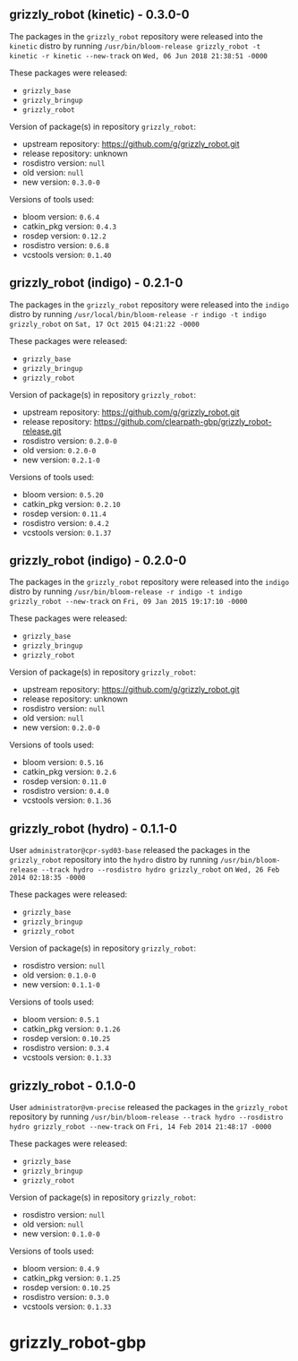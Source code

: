 ## grizzly_robot (kinetic) - 0.3.0-0

The packages in the `grizzly_robot` repository were released into the `kinetic` distro by running `/usr/bin/bloom-release grizzly_robot -t kinetic -r kinetic --new-track` on `Wed, 06 Jun 2018 21:38:51 -0000`

These packages were released:
- `grizzly_base`
- `grizzly_bringup`
- `grizzly_robot`

Version of package(s) in repository `grizzly_robot`:

- upstream repository: https://github.com/g/grizzly_robot.git
- release repository: unknown
- rosdistro version: `null`
- old version: `null`
- new version: `0.3.0-0`

Versions of tools used:

- bloom version: `0.6.4`
- catkin_pkg version: `0.4.3`
- rosdep version: `0.12.2`
- rosdistro version: `0.6.8`
- vcstools version: `0.1.40`


## grizzly_robot (indigo) - 0.2.1-0

The packages in the `grizzly_robot` repository were released into the `indigo` distro by running `/usr/local/bin/bloom-release -r indigo -t indigo grizzly_robot` on `Sat, 17 Oct 2015 04:21:22 -0000`

These packages were released:
- `grizzly_base`
- `grizzly_bringup`
- `grizzly_robot`

Version of package(s) in repository `grizzly_robot`:
- upstream repository: https://github.com/g/grizzly_robot.git
- release repository: https://github.com/clearpath-gbp/grizzly_robot-release.git
- rosdistro version: `0.2.0-0`
- old version: `0.2.0-0`
- new version: `0.2.1-0`

Versions of tools used:
- bloom version: `0.5.20`
- catkin_pkg version: `0.2.10`
- rosdep version: `0.11.4`
- rosdistro version: `0.4.2`
- vcstools version: `0.1.37`


## grizzly_robot (indigo) - 0.2.0-0

The packages in the `grizzly_robot` repository were released into the `indigo` distro by running `/usr/bin/bloom-release -r indigo -t indigo grizzly_robot --new-track` on `Fri, 09 Jan 2015 19:17:10 -0000`

These packages were released:
- `grizzly_base`
- `grizzly_bringup`
- `grizzly_robot`

Version of package(s) in repository `grizzly_robot`:
- upstream repository: https://github.com/g/grizzly_robot.git
- release repository: unknown
- rosdistro version: `null`
- old version: `null`
- new version: `0.2.0-0`

Versions of tools used:
- bloom version: `0.5.16`
- catkin_pkg version: `0.2.6`
- rosdep version: `0.11.0`
- rosdistro version: `0.4.0`
- vcstools version: `0.1.36`


## grizzly_robot (hydro) - 0.1.1-0

User `administrator@cpr-syd03-base` released the packages in the `grizzly_robot` repository into the `hydro` distro by running `/usr/bin/bloom-release --track hydro --rosdistro hydro grizzly_robot` on `Wed, 26 Feb 2014 02:18:35 -0000`

These packages were released:
- `grizzly_base`
- `grizzly_bringup`
- `grizzly_robot`

Version of package(s) in repository `grizzly_robot`:
- rosdistro version: `null`
- old version: `0.1.0-0`
- new version: `0.1.1-0`

Versions of tools used:
- bloom version: `0.5.1`
- catkin_pkg version: `0.1.26`
- rosdep version: `0.10.25`
- rosdistro version: `0.3.4`
- vcstools version: `0.1.33`


## grizzly_robot - 0.1.0-0

User `administrator@vm-precise` released the packages in the `grizzly_robot` repository by running `/usr/bin/bloom-release --track hydro --rosdistro hydro grizzly_robot --new-track` on `Fri, 14 Feb 2014 21:48:17 -0000`

These packages were released:
- `grizzly_base`
- `grizzly_bringup`
- `grizzly_robot`

Version of package(s) in repository `grizzly_robot`:
- rosdistro version: `null`
- old version: `null`
- new version: `0.1.0-0`

Versions of tools used:
- bloom version: `0.4.9`
- catkin_pkg version: `0.1.25`
- rosdep version: `0.10.25`
- rosdistro version: `0.3.0`
- vcstools version: `0.1.33`


grizzly_robot-gbp
=================
